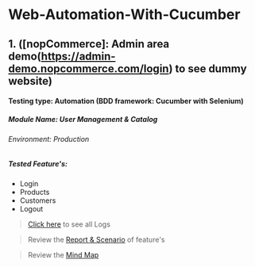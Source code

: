 # Web-Automation-With-Cucumber

 ## 1. ([nopCommerce]: Admin area demo(https://admin-demo.nopcommerce.com/login) to see dummy website)
 #### Testing type: Automation (BDD framework: Cucumber with Selenium)
 ##### Module Name: User Management & Catalog
 ###### Environment: Production
  ##### Tested Feature's:
- Login
- Products
- Customers
- Logout

>[Click here](https://drive.google.com/file/d/1c_PbKS7aplbAnXSaETNJpbWVCtpFNN0k/view?usp=share_link) to see all Logs

>Review the [Report & Scenario](https://mehedihassanfaysal.github.io/Web-Automation-With-Cucumber/) of feature's

> Review the [Mind Map](https://drive.google.com/file/d/1dOBep9432477tbko8FcZzpu_lliFzSSN/view?usp=share_link)
